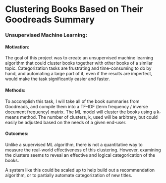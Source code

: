 # Clustering Books Based on Their Goodreads Summary
### Unsupervised Machine Learning: 

#### Motivation:
The goal of this project was to create an unsupervised machine learning algorithm that could cluster books together with other books of a similar topic. Categorization tasks are frustrating and time-consuming to do by hand, and automating a large part of it, even if the results are imperfect, would make the task significantly easier and faster.

#### Methods:
To accomplish this task, I will take all of the book summaries from Goodreads, and compile them into a TF-IDF (term frequency / inverse document frequency) matrix. The ML model will cluster the books using a k-means method. The number of clusters, k, used will be arbitrary, but could easily be adjusted based on the needs of a given end-user.

#### Outcomes:
Unlike a supervised ML algorithm, there is not a quantitative way to measure the real-world effectiveness of this clustering. However, examining the clusters seems to reveal an effective and logical categorication of the books. 

A system like this could be scaled up to help build out a recommendation algorithm, or to partially automate categorization of new titles.

